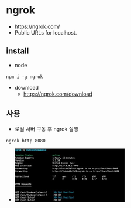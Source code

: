 # ngrok
* https://ngrok.com/
* Public URLs for localhost.

## install
* node

```
npm i -g ngrok
```

* download
  * https://ngrok.com/download

## 사용
* 로컬 서버 구동 후 ngrok 실행

```
ngrok http 8080
```
* <img src="images/ngrok.jpg" alt="ngrok">
